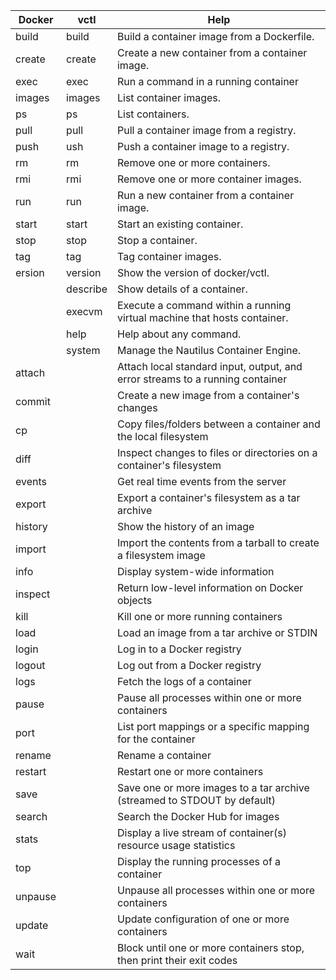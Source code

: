 | Docker  | vctl     | Help                                                         |
| ------- | -------- | ------------------------------------------------------------ |
| build   | build    | Build a container image from a Dockerfile.                   |
| create  | create   | Create a new container from a container image.               |
| exec    | exec     | Run a command in a running container                         |
| images  | images   | List container images.                                       |
| ps      | ps       | List containers.                                             |
| pull    | pull     | Pull a container image from a registry.                      |
| push    | ush      | Push a container image to a registry.                        |
| rm      | rm       | Remove one or more containers.                               |
| rmi     | rmi      | Remove one or more container images.                         |
| run     | run      | Run a new container from a container image.                  |
| start   | start    | Start an existing container.                                 |
| stop    | stop     | Stop a container.                                            |
| tag     | tag      | Tag container images.                                        |
| ersion  | version  | Show the version of docker/vctl.                             |
|         | describe | Show details of a container.                                 |
|         | execvm   | Execute a command within a running virtual machine that hosts container. |
|         | help     | Help about any command.                                      |
|         | system   | Manage the Nautilus Container Engine.                        |
| attach  |          | Attach local standard input, output, and error streams to a running container |
| commit  |          | Create a new image from a container's changes                |
| cp      |          | Copy files/folders between a container and the local filesystem |
| diff    |          | Inspect changes to files or directories on a container's filesystem |
| events  |          | Get real time events from the server                         |
| export  |          | Export a container's filesystem as a tar archive             |
| history |          | Show the history of an image                                 |
| import  |          | Import the contents from a tarball to create a filesystem image |
| info    |          | Display system-wide information                              |
| inspect |          | Return low-level information on Docker objects               |
| kill    |          | Kill one or more running containers                          |
| load    |          | Load an image from a tar archive or STDIN                    |
| login   |          | Log in to a Docker registry                                  |
| logout  |          | Log out from a Docker registry                               |
| logs    |          | Fetch the logs of a container                                |
| pause   |          | Pause all processes within one or more containers            |
| port    |          | List port mappings or a specific mapping for the container   |
| rename  |          | Rename a container                                           |
| restart |          | Restart one or more containers                               |
| save    |          | Save one or more images to a tar archive (streamed to STDOUT by default) |
| search  |          | Search the Docker Hub for images                             |
| stats   |          | Display a live stream of container(s) resource usage statistics |
| top     |          | Display the running processes of a container                 |
| unpause |          | Unpause all processes within one or more containers          |
| update  |          | Update configuration of one or more containers               |
| wait    |          | Block until one or more containers stop, then print their exit codes |